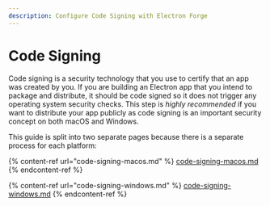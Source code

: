 ```yaml
---
description: Configure Code Signing with Electron Forge
---
```


# Code Signing

Code signing is a security technology that you use to certify that an app was created by you. If you are building an Electron app that you intend to package and distribute, it should be code signed so it does not trigger any operating system security checks. This step is _highly recommended_ if you want to distribute your app publicly as code signing is an important security concept on both macOS and Windows.

This guide is split into two separate pages because there is a separate process for each platform:

{% content-ref url="code-signing-macos.md" %}
[code-signing-macos.md](code-signing-macos.md)
{% endcontent-ref %}

{% content-ref url="code-signing-windows.md" %}
[code-signing-windows.md](code-signing-windows.md)
{% endcontent-ref %}
